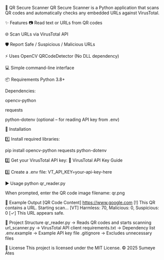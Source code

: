 📌 QR Secure Scanner
QR Secure Scanner is a Python application that scans QR codes and automatically checks any embedded URLs against VirusTotal.

✨ Features
📷 Read text or URLs from QR codes

🌐 Scan URLs via VirusTotal API

🛡 Report Safe / Suspicious / Malicious URLs

⚡ Uses OpenCV QRCodeDetector (No DLL dependency)

💻 Simple command-line interface

📦 Requirements
Python 3.8+

Dependencies:

opencv-python

requests

python-dotenv (optional – for reading API key from .env)

🚀 Installation

1️⃣ Install required libraries:

pip install opencv-python requests python-dotenv


2️⃣ Get your VirusTotal API key:
📄 VirusTotal API Key Guide

3️⃣ Create a .env file:
VT_API_KEY=your-api-key-here

▶️ Usage
python qr_reader.py

When prompted, enter the QR code image filename:
qr.png

📌 Example Output
[QR Code Content] https://www.google.com
[!] This QR contains a URL. Starting scan...
[VT] Harmless: 70, Malicious: 0, Suspicious: 0
[✓] This URL appears safe.

📂 Project Structure
qr_reader.py       → Reads QR codes and starts scanning
url_scanner.py     → VirusTotal API client
requirements.txt   → Dependency list
.env.example       → Example API key file
.gitignore         → Excludes unnecessary files

📝 License
This project is licensed under the MIT License.
© 2025 Sumeye Ates
